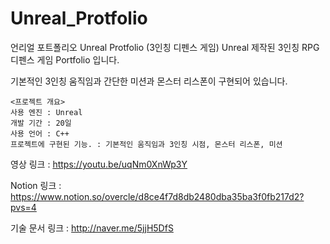 # Unreal_Protfolio

언리얼 포트폴리오
Unreal Protfolio (3인칭 디펜스 게임)
Unreal 제작된 3인칭 RPG 디펜스 게임 Portfolio 입니다.

기본적인 3인칭 움직임과 간단한 미션과 몬스터 리스폰이 구현되어 있습니다.

```
<프로젝트 개요>
사용 엔진 : Unreal
개발 기간 : 20일
사용 언어 : C++
프로젝트에 구현된 기능. : 기본적인 움직임과 3인칭 시점, 몬스터 리스폰, 미션
```
영상 링크 : https://youtu.be/uqNm0XnWp3Y

Notion 링크 : https://www.notion.so/overcle/d8ce4f7d8db2480dba35ba3f0fb217d2?pvs=4

기술 문서 링크 : http://naver.me/5jjH5DfS
